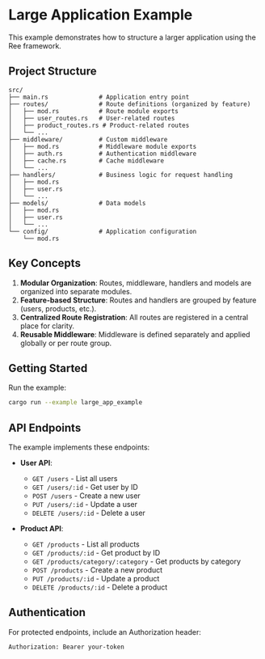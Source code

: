 # Large Application Example

This example demonstrates how to structure a larger application using the Ree framework.

## Project Structure

```
src/
├── main.rs              # Application entry point
├── routes/              # Route definitions (organized by feature)
│   ├── mod.rs           # Route module exports
│   ├── user_routes.rs   # User-related routes
│   ├── product_routes.rs # Product-related routes
│   └── ...
├── middleware/          # Custom middleware
│   ├── mod.rs           # Middleware module exports
│   ├── auth.rs          # Authentication middleware
│   ├── cache.rs         # Cache middleware
│   └── ...
├── handlers/            # Business logic for request handling
│   ├── mod.rs
│   ├── user.rs
│   └── ...
├── models/              # Data models
│   ├── mod.rs
│   ├── user.rs
│   └── ...
└── config/              # Application configuration
    └── mod.rs

```

## Key Concepts

1. **Modular Organization**: Routes, middleware, handlers and models are organized into separate modules.
2. **Feature-based Structure**: Routes and handlers are grouped by feature (users, products, etc.).
3. **Centralized Route Registration**: All routes are registered in a central place for clarity.
4. **Reusable Middleware**: Middleware is defined separately and applied globally or per route group.

## Getting Started

Run the example:

```bash
cargo run --example large_app_example
```

## API Endpoints

The example implements these endpoints:

- **User API**:
  - `GET /users` - List all users
  - `GET /users/:id` - Get user by ID
  - `POST /users` - Create a new user
  - `PUT /users/:id` - Update a user
  - `DELETE /users/:id` - Delete a user

- **Product API**:
  - `GET /products` - List all products
  - `GET /products/:id` - Get product by ID
  - `GET /products/category/:category` - Get products by category
  - `POST /products` - Create a new product
  - `PUT /products/:id` - Update a product
  - `DELETE /products/:id` - Delete a product

## Authentication

For protected endpoints, include an Authorization header:

```
Authorization: Bearer your-token
```
